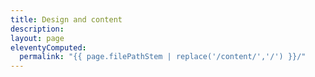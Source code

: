 ```yaml
---
title: Design and content
description:
layout: page
eleventyComputed:
  permalink: "{{ page.filePathStem | replace('/content/','/') }}/"
---
```

